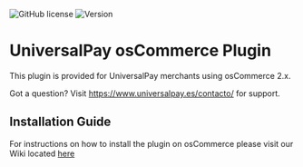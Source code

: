 ![GitHub license](https://img.shields.io/github/license/UniversalPay/osCommerce)
![Version](https://img.shields.io/badge/version-1.1.0-informational)

# UniversalPay osCommerce Plugin

This plugin is provided for UniversalPay merchants using osCommerce 2.x. 

Got a question? Visit https://www.universalpay.es/contacto/ for support.

## Installation Guide

For instructions on how to install the plugin on osCommerce please visit our Wiki located [here](https://github.com/UniversalPay/osCommerce/wiki/Installation-of-UniversalPay-pugin-for-osCommerce)
